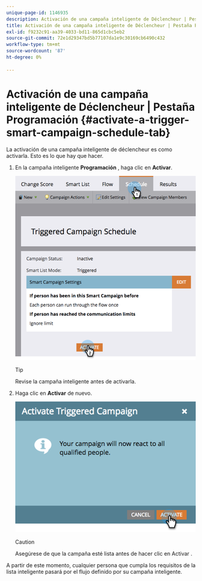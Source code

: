 ```yaml
---
unique-page-id: 1146935
description: Activación de una campaña inteligente de Déclencheur | Pestaña Programación - Documentos de Marketo - Documentación del producto
title: Activación de una campaña inteligente de Déclencheur | Pestaña Programación
exl-id: f9232c91-aa39-4033-bd11-865d1cbc5eb2
source-git-commit: 72e1d29347bd5b77107da1e9c30169cb6490c432
workflow-type: tm+mt
source-wordcount: '87'
ht-degree: 0%

---
```


# Activación de una campaña inteligente de Déclencheur | Pestaña Programación {#activate-a-trigger-smart-campaign-schedule-tab}

La activación de una campaña inteligente de déclencheur es como activarla. Esto es lo que hay que hacer.

1. En la campaña inteligente **Programación** , haga clic en **Activar**.

   ![](assets/activateprogram-hands.png)

   >[!TIP]
   >
   >Revise la campaña inteligente antes de activarla.

1. Haga clic en **Activar** de nuevo.

   ![](assets/activatecampaign-hand.png)

   >[!CAUTION]
   >
   >Asegúrese de que la campaña esté lista antes de hacer clic en Activar .

A partir de este momento, cualquier persona que cumpla los requisitos de la lista inteligente pasará por el flujo definido por su campaña inteligente.
